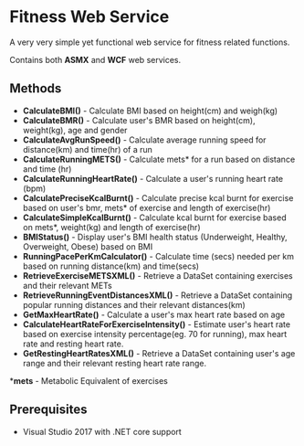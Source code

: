 # Fitness Web Service

A very very simple yet functional web service for fitness related functions.

Contains both **ASMX** and **WCF** web services.

## Methods
- **CalculateBMI()** - Calculate BMI based on height(cm) and weigh(kg)
- **CalculateBMR()** - Calculate user's BMR based on height(cm), weight(kg), age and gender
- **CalculateAvgRunSpeed()** - Calculate average running speed for distance(km) and time(hr) of a run
- **CalculateRunningMETS()** - Calculate mets* for a run based on distance and time (hr)
- **CalculateRunningHeartRate()** - Calculate a user's running heart rate (bpm)
- **CalculatePreciseKcalBurnt()** - Calculate precise kcal burnt for exercise based on user's bmr, mets* of exercise and length of exercise(hr)
- **CalculateSimpleKcalBurnt()** - Calculate kcal burnt for exercise based on mets*, weight(kg) and length of exercise(hr) 
- **BMIStatus()** - Display user's BMI health status (Underweight, Healthy, Overweight, Obese) based on BMI
- **RunningPacePerKmCalculator()** - Calculate time (secs) needed per km based on running distance(km) and time(secs)
- **RetrieveExerciseMETSXML()** - Retrieve a DataSet containing exercises and their relevant METs
- **RetrieveRunningEventDistancesXML()** - Retrieve a DataSet containing popular running distances and their relevant distances(km)
- **GetMaxHeartRate()** - Calculate a user's max heart rate based on age
- **CalculateHeartRateForExerciseIntensity()** - Estimate user's heart rate based on exercise intensity percentage(eg. 70 for running), max heart rate and resting heart rate.
- **GetRestingHeartRatesXML()** - Retrieve a DataSet containing user's age range and their relevant resting heart rate range.

***mets** - Metabolic Equivalent of exercises


## Prerequisites
- Visual Studio 2017 with .NET core support 




